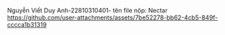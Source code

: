 Nguyễn Viết Duy Anh-22810310401- tên file nộp: Nectar
https://github.com/user-attachments/assets/7be52278-bb62-4cb5-849f-cccca1b31319
